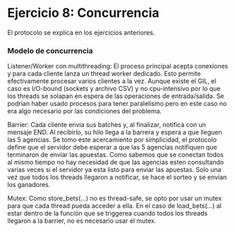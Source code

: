 # Ejercicio 8: Concurrencia

El protocolo se explica en los ejercicios anteriores.

### Modelo de concurrencia

Listener/Worker con multithreading:
El proceso principal acepta conexiones y para cada cliente lanza un thread worker dedicado. Esto permite efectivamente procesar varios clientes a la vez.
Aunque existe el GIL, el caso es I/O-bound (sockets y archivo CSV) y no cpu-intensivo por lo que los threads se solapan en espera de las operaciones de entrada/salida.
Se podrían haber usado procesos para tener paralelismo pero en este caso no era algo necesario por las condiciones del problema.

Barrier:
Cada cliente envía sus batches y, al finalizar, notifica con un mensaje END. Al recibirlo, su hilo llega a la barrera y espera a que lleguen las 5 agencias. Se tomo este
acercamiento por simplicidad, el protocolo define que el servidor debe esperar a que las 5 agencias notifiquen que terminaron de enviar las apuestas. Como sabemos que se
conectan todos al mismo tiempo no hay necesidad de que las agencias esten consultando varias veces si el servidor ya esta listo para enviar las apuestas. Solo una vez que
todos los threads llegaron a notificar, se hace el sorteo y se envian los ganadores.

Mutex:
Como store_bets(...) no es thread-safe, se opto por usar un mutex para que cada thread pueda acceder a ella. En el caso de load_bets(...) al estar dentro de la función
que se triggerea cuando todos los threads llegaron a la barrier, no es necesario usar el mutex.
